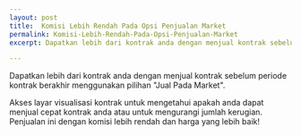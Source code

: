 ```yaml
---
layout: post
title:  Komisi Lebih Rendah Pada Opsi Penjualan Market
permalink: Komisi-Lebih-Rendah-Pada-Opsi-Penjualan-Market
excerpt: Dapatkan lebih dari kontrak anda dengan menjual kontrak sebelum periode kontrak berakhir menggunakan pilihan Jual Pada Market.

---
```


Dapatkan lebih dari kontrak anda dengan menjual kontrak sebelum periode kontrak berakhir menggunakan pilihan "Jual Pada Market". 

Akses layar visualisasi kontrak untuk mengetahui apakah anda dapat menjual cepat kontrak anda atau untuk mengurangi jumlah kerugian. Penjualan ini dengan komisi lebih rendah dan harga yang lebih baik!

